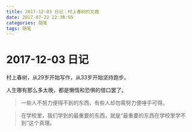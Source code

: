 ```yaml
---
title: 2017-12-03 日记：村上春树的文摘
date: 2017-07-22 22:38:55
categories: 随笔
tags: 随笔
---
```


# 2017-12-03 日记

村上春树，从29岁开始写作，从33岁开始坚持跑步。

人生哪有那么多太晚，都是懒惰和恐惧的借口罢了。

> 一些人不努力便得不到的东西，有些人却勿需努力便唾手可得。

> 在学校里，我们学到的最重要的东西，就是“最重要的东西在学校里学不到”这个真理。
<!--stackedit_data:
eyJoaXN0b3J5IjpbMjEyNzUwMzM4Nl19
-->